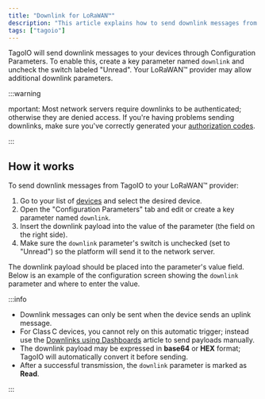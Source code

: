 ```yaml
---
title: "Downlink for LoRaWAN™"
description: "This article explains how to send downlink messages from TagoIO to LoRaWAN™ devices using Configuration Parameters, including required parameter names and authentication notes."
tags: ["tagoio"]
---
```

TagoIO will send downlink messages to your devices through Configuration Parameters. To enable this, create a key parameter named `downlink` and uncheck the switch labeled "Unread". Your LoRaWAN™ provider may allow additional downlink parameters.

:::warning

mportant: Most network servers require downlinks to be authenticated; otherwise they are denied access. If you're having problems sending downlinks, make sure you've correctly generated your [authorization codes](/tagoio/integrations/general/authorization.md).

:::

## How it works

To send downlink messages from TagoIO to your LoRaWAN™ provider:

1. Go to your list of [devices](https://admin.tago.io/devices) and select the desired device.
2. Open the "Configuration Parameters" tab and edit or create a key parameter named `downlink`.
3. Insert the downlink payload into the value of the parameter (the field on the right side).
4. Make sure the `downlink` parameter's switch is unchecked (set to "Unread") so the platform will send it to the network server.

The downlink payload should be placed into the parameter's value field. Below is an example of the configuration screen showing the `downlink` parameter and where to enter the value.



:::info 

- Downlink messages can only be sent when the device sends an uplink message.  
- For Class C devices, you cannot rely on this automatic trigger; instead use the [Downlinks using Dashboards](/tagoio/dashboards/downlinks-using-dashboards.md) article to send payloads manually.  
- The downlink payload may be expressed in **base64** or **HEX** format; TagoIO will automatically convert it before sending.  
- After a successful transmission, the `downlink` parameter is marked as **Read**.

:::